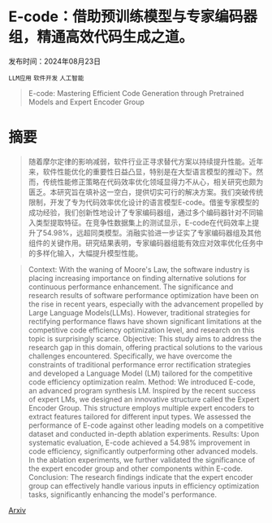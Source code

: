 # E-code：借助预训练模型与专家编码器组，精通高效代码生成之道。

发布时间：2024年08月23日

`LLM应用` `软件开发` `人工智能`

> E-code: Mastering Efficient Code Generation through Pretrained Models and Expert Encoder Group

# 摘要

> 随着摩尔定律的影响减弱，软件行业正寻求替代方案以持续提升性能。近年来，软件性能优化的重要性日益凸显，特别是在大型语言模型的推动下。然而，传统性能修正策略在代码效率优化领域显得力不从心，相关研究也颇为匮乏。本研究旨在填补这一空白，提供切实可行的解决方案。我们突破传统限制，开发了专为代码效率优化设计的语言模型E-code。借鉴专家模型的成功经验，我们创新性地设计了专家编码器组，通过多个编码器针对不同输入类型提取特征。在竞争性数据集上的测试显示，E-code在代码效率上提升了54.98%，远超同类模型。消融实验进一步证实了专家编码器组及其他组件的关键作用。研究结果表明，专家编码器组能有效应对效率优化任务中的多样化输入，大幅提升模型性能。

> Context: With the waning of Moore's Law, the software industry is placing increasing importance on finding alternative solutions for continuous performance enhancement. The significance and research results of software performance optimization have been on the rise in recent years, especially with the advancement propelled by Large Language Models(LLMs). However, traditional strategies for rectifying performance flaws have shown significant limitations at the competitive code efficiency optimization level, and research on this topic is surprisingly scarce. Objective: This study aims to address the research gap in this domain, offering practical solutions to the various challenges encountered. Specifically, we have overcome the constraints of traditional performance error rectification strategies and developed a Language Model (LM) tailored for the competitive code efficiency optimization realm. Method: We introduced E-code, an advanced program synthesis LM. Inspired by the recent success of expert LMs, we designed an innovative structure called the Expert Encoder Group. This structure employs multiple expert encoders to extract features tailored for different input types. We assessed the performance of E-code against other leading models on a competitive dataset and conducted in-depth ablation experiments. Results: Upon systematic evaluation, E-code achieved a 54.98% improvement in code efficiency, significantly outperforming other advanced models. In the ablation experiments, we further validated the significance of the expert encoder group and other components within E-code. Conclusion: The research findings indicate that the expert encoder group can effectively handle various inputs in efficiency optimization tasks, significantly enhancing the model's performance.

[Arxiv](https://arxiv.org/abs/2408.12948)